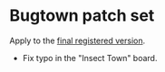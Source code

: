 # Bugtown patch set

Apply to the [final registered version](https://museumofzzt.com/file/s/svzztreg/).

* Fix typo in the "Insect Town" board.
